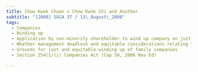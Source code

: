 ```yaml
---
title: Chow Kwok Chuen v Chow Kwok Chi and Another 
subtitle: "[2008] SGCA 37 / 13\_August\_2008"
tags:
  - Companies
  - Winding up
  - Application by non-minority shareholder to wind up company on just and equitable grounds
  - Whether management deadlock and equitable considerations relating to quasipartnerships applicable to family companies
  - Grounds for just and equitable winding up of family companies
  - Section 254(1)(i) Companies Act (Cap 50, 2006 Rev Ed)

---
```


